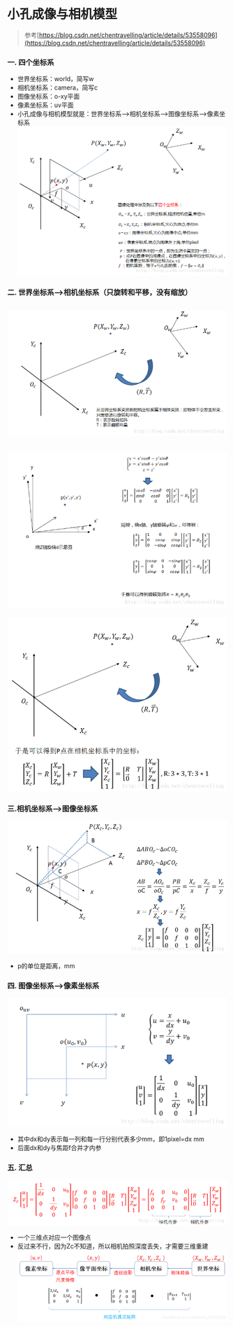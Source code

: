 # 小孔成像与相机模型
> 参考[https://blog.csdn.net/chentravelling/article/details/53558096](https://blog.csdn.net/chentravelling/article/details/53558096)

### 一. 四个坐标系
- 世界坐标系：world，简写w
- 相机坐标系：camera，简写c
- 图像坐标系：o-xy平面
- 像素坐标系：uv平面
- 小孔成像与相机模型就是：世界坐标系-->相机坐标系-->图像坐标系-->像素坐标系
![](.images/08cdcbc4.png)

### 二. 世界坐标系-->相机坐标系（只旋转和平移，没有缩放）

![](.images/4f6572c5.png)
---
![](.images/ca28e3bd.png)
---
![](.images/010a3efd.png)

### 三.相机坐标系-->图像坐标系
![](.images/113726a4.png)
- p的单位是距离，mm

### 四. 图像坐标系-->像素坐标系
![](.images/9d335b38.png)
- 其中dx和dy表示每一列和每一行分别代表多少mm，即1pixel=dx mm
- 后面dx和dy与焦距f合并才内参

### 五. 汇总
![](.images/88c4053d.png)
- 一个三维点对应一个图像点
- 反过来不行，因为Zc不知道，所以相机拍照深度丢失，才需要三维重建
![](.images/c577fc9a.png)